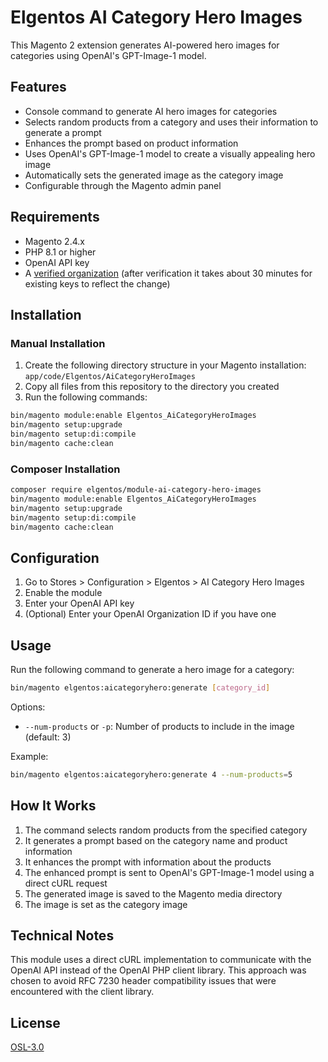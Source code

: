 # Elgentos AI Category Hero Images

This Magento 2 extension generates AI-powered hero images for categories using OpenAI's GPT-Image-1 model.

## Features

- Console command to generate AI hero images for categories
- Selects random products from a category and uses their information to generate a prompt
- Enhances the prompt based on product information
- Uses OpenAI's GPT-Image-1 model to create a visually appealing hero image
- Automatically sets the generated image as the category image
- Configurable through the Magento admin panel

## Requirements

- Magento 2.4.x
- PHP 8.1 or higher
- OpenAI API key
- A [verified organization](https://help.openai.com/en/articles/10910291-api-organization-verification) (after verification it takes about 30 minutes for existing keys to reflect the change)

## Installation

### Manual Installation

1. Create the following directory structure in your Magento installation: `app/code/Elgentos/AiCategoryHeroImages`
2. Copy all files from this repository to the directory you created
3. Run the following commands:

```bash
bin/magento module:enable Elgentos_AiCategoryHeroImages
bin/magento setup:upgrade
bin/magento setup:di:compile
bin/magento cache:clean
```

### Composer Installation

```bash
composer require elgentos/module-ai-category-hero-images
bin/magento module:enable Elgentos_AiCategoryHeroImages
bin/magento setup:upgrade
bin/magento setup:di:compile
bin/magento cache:clean
```

## Configuration

1. Go to Stores > Configuration > Elgentos > AI Category Hero Images
2. Enable the module
3. Enter your OpenAI API key
4. (Optional) Enter your OpenAI Organization ID if you have one

## Usage

Run the following command to generate a hero image for a category:

```bash
bin/magento elgentos:aicategoryhero:generate [category_id]
```

Options:
- `--num-products` or `-p`: Number of products to include in the image (default: 3)

Example:
```bash
bin/magento elgentos:aicategoryhero:generate 4 --num-products=5
```

## How It Works

1. The command selects random products from the specified category
2. It generates a prompt based on the category name and product information
3. It enhances the prompt with information about the products
4. The enhanced prompt is sent to OpenAI's GPT-Image-1 model using a direct cURL request
5. The generated image is saved to the Magento media directory
6. The image is set as the category image

## Technical Notes

This module uses a direct cURL implementation to communicate with the OpenAI API instead of the OpenAI PHP client library. This approach was chosen to avoid RFC 7230 header compatibility issues that were encountered with the client library.

## License

[OSL-3.0](https://opensource.org/licenses/OSL-3.0)
